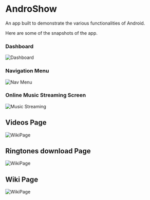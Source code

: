 # AndroShow
An app built to demonstrate the various functionalities of Android.

Here are some of the snapshots of the app.

### Dashboard
![Dashboard](https://github.com/Divya0319/AndroShow/blob/master/screenshots/Dashboard.jpg)


### Navigation Menu
![Nav Menu](https://github.com/Divya0319/AndroShow/blob/master/screenshots/Nav%20menu.jpg)


### Online Music Streaming Screen
![Music Streaming](https://github.com/Divya0319/AndroShow/blob/master/screenshots/Songs.jpg)

## Videos Page
![WikiPage](https://github.com/Divya0319/AndroShow/blob/master/screenshots/Videos.jpg)

## Ringtones download Page
![WikiPage](https://github.com/Divya0319/AndroShow/blob/master/screenshots/Ringtones.jpg)


## Wiki Page
![WikiPage](https://github.com/Divya0319/AndroShow/blob/master/screenshots/Wiki.jpg)
